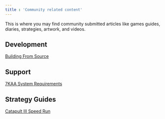 ```yaml
---
title : 'Community related content'
---
```


This is where you may find community submitted articles like games guides, diaries, strategies, artwork, and videos.

## Development

[Building From Source](community/Building-From-Source.html)

## Support

[7KAA System Requirements](community/System-Requirements-for-Seven-Kingdoms-1.html)

## Strategy Guides

[Catapult III Speed Run](community/catapult-speedrun-III.html)
